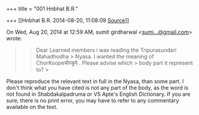 +++
title = "001 Hnbhat B.R."

+++
[[Hnbhat B.R.	2014-08-20, 11:08:09 [Source](https://groups.google.com/g/samskrita/c/mxJVQ5FLb4s)]]



On Wed, Aug 20, 2014 at 12:59 AM, sumit girdharwal \<[sumi...@gmail.com]()\> wrote:  

> 
> > Dear Learned members i was reading the Tripurasundari Mahadhodha > Nyasa. I wanted the meaning of ChorKoopeचोरकूपे . Please advise which > body part it represent to? >
> 
> >   
> > 
> > 

Please reproduce the relevant text in full in the Nyasa, than some part. I don't think what you have cited is not any part of the body, as the word is not found in Shabdakalpadruma or VS Apte's English Dictionary. If you are sure, there is no print error, you may have to refer to any commentary available on the text.

